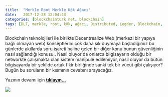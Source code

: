```yaml
---
title:  "Merkle Root Merkle Kök Ağacı"
date:   2017-12-28 12:04:23
categories: [blockchainturk.net, blockchain]
tags: [DLT, merkle, root, kök, ağacı, Distributed, Legder, Blockchain, Bitcoin, utxo, Block, Mehmet Cem Yücel, Mehmet, Cem, Yucel, Yücel, blockchainturk, blockchainturk.net]
---
```


Blockchain teknolojileri ile birlikte Decentrealize Web (merkezi bir yapıya bağlı olmayan web) konseptlerini çok daha sık duymaya başladığımız bu günlerde akıllarda soru işareti haline gelen bir diğer konu bunun güvenliğinin nasıl sağlandığı konusu.. Nasıl oluyor da onlarca bilgisayarın olduğu bir networkte çalışmakta olan sistem manipule edilemiyor, nasıl oluyor da bütün bilgisayarda bir şekilde ortak fikir birliğinde sanki tek bir vücut gibi çalışıyor? Bugün bu soruların bir kısmının cevabını arayacağız.

Yazının devamı için 
<a style="font-weight:bold" href="https://medium.com/blockchainturk/5fade59dadb6?utm_source=mehmetcemyucel.com&utm_medium=refferal&utm_campaign=blog" target="_blank">tıklayın...</a>

![](https://cdn-images-1.medium.com/max/800/0*JKeTzfaJAjzXq_Lq.PNG)
